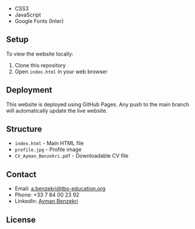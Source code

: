 - CSS3
- JavaScript
- Google Fonts (Inter)

## Setup

To view the website locally:

1. Clone this repository
2. Open `index.html` in your web browser

## Deployment

This website is deployed using GitHub Pages. Any push to the main branch will automatically update the live website.

## Structure

- `index.html` - Main HTML file
- `profile.jpg` - Profile image
- `CV_Ayman_Benzekri.pdf` - Downloadable CV file

## Contact

- Email: a.benzekri@tbs-education.org
- Phone: +33 7 84 00 23 92
- LinkedIn: [Ayman Benzekri](https://www.linkedin.com/in/ayman-benzekri-038070291/)

## License
